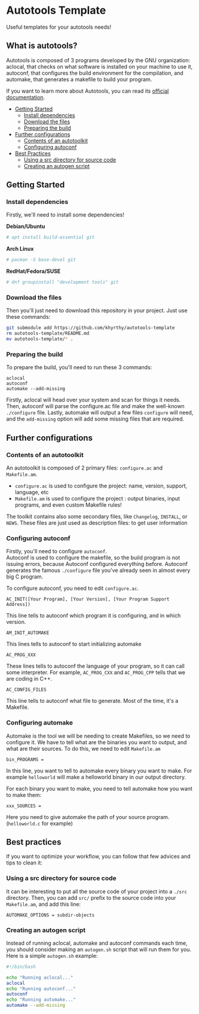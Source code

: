 # Autotools Template

Useful templates for your autotools needs!

## What is autotools?

Autotools is composed of 3 programs developed by the GNU organization: aclocal, that checks on what software is installed on your machine to use it, autoconf, that configures the build environment for the compilation, and automake, that generates a makefile to build your program.

If you want to learn more about Autotools, you can read its [official documentation](https://www.gnu.org/software/automake/manual/html_node/Autotools-Introduction.html).

* [Getting Started](#getting-started)
  * [Install dependencies](#install-dependencies)
  * [Download the files](#download-the-files)
  * [Preparing the build](#preparing-the-build)
* [Further configurations](#configuring-autotools)
  * [Contents of an autotoolkit](#contents-of-an-autotoolkit)
  * [Configuring autoconf](#configuring-autoconf)
* [Best Practices](#best-practices)
  * [Using a src directory for source code](#using-a-src-directory-for-source-code)
  * [Creating an autogen script](#creating-an-autogen-script)

## Getting Started

### Install dependencies

Firstly, we'll need to install some dependencies!

**Debian/Ubuntu**
```bash
# apt install build-essential git
```

**Arch Linux**
```bash
# pacman -S base-devel git
```

**RedHat/Fedora/SUSE**
```bash
# dnf groupinstall "development tools" git
```

### Download the files

Then you'll just need to download this repository in your project.
Just use these commands:
```bash
git submodule add https://github.com/khyrthy/autotools-template
rm autotools-template/README.md
mv autotools-template/* .
```

### Preparing the build

To prepare the build, you'll need to run these 3 commands:
```
aclocal
autoconf
automake --add-missing
```

Firstly, aclocal will head over your system and scan for things it needs. Then, autoconf will parse the configure.ac file and make the well-known `./configure` file. Lastly, automake will output a few files `configure` will need, and the `add-missing` option will add some missing files that are required.

## Further configurations

### Contents of an autotoolkit

An autotoolkit is composed of 2 primary files: `configure.ac` and `Makefile.am`.  
* `configure.ac` is used to configure the project: name, version, support, language, etc
* `Makefile.am` is used to configure the project : output binaries, input programs, and even custom Makefile rules!

The toolkit contains also some secondary files, like `Changelog`, `INSTALL`, or `NEWS`. These files are just used as description files: to get user information

### Configuring autoconf

Firstly, you'll need to configure `autoconf`.  
Autoconf is used to configure the makefile, so the build program is not issuing errors, because Autoconf configured everything before. Autoconf generates the famous `./configure` file you've already seen in almost every big C program.

To configure autoconf, you need to edit `configure.ac`.

```
AC_INIT([Your Program], [Your Version], [Your Program Support Address])
```
This line tells to autoconf which program it is configuring, and in which version.

```
AM_INIT_AUTOMAKE
```
This lines tells to autoconf to start initializing automake

```
AC_PROG_XXX
```
These lines tells to autoconf the language of your program, so it can call some interpreter. For example, `AC_PROG_CXX` and `AC_PROG_CPP` tells that we are coding in C++.

```
AC_CONFIG_FILES
```
This line tells to autoconf what file to generate. Most of the time, it's a Makefile.

### Configuring automake

Automake is the tool we will be needing to create Makefiles, so we need to configure it.
We have to tell what are the binaries you want to output, and what are their sources. To do this, we need to edit `Makefile.am`



```
bin_PROGRAMS =
```
In this line, you want to tell to automake every binary you want to make. For example `helloworld` will make a helloworld binary in our output directory.

For each binary you want to make, you need to tell automake how you want to make them:
```
xxx_SOURCES = 
```
Here you need to give automake the path of your source program. (`helloworld.c` for example)

## Best practices

If you want to optimize your workflow, you can follow that few advices and tips to clean it:

### Using a src directory for source code

It can be interesting to put all the source code of your project into a `./src` directory. Then, you can add `src/` prefix to the source code into your `Makefile.am`, and add this line:
```
AUTOMAKE_OPTIONS = subdir-objects
```

### Creating an autogen script

Instead of running aclocal, automake and autoconf commands each time, you should consider making an `autogen.sh` script that will run them for you. Here is a simple `autogen.sh` example:

```bash
#!/bin/bash

echo "Running aclocal..."
aclocal
echo "Running autoconf..."
autoconf
echo "Running automake..."
automake --add-missing
```
